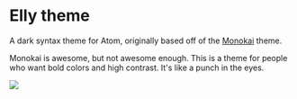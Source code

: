 # Elly theme

A dark syntax theme for Atom, originally based off of the
[Monokai](https://github.com/kevinsawicki/monokai) theme.

Monokai is awesome, but not awesome enough. This is a theme for people who want
bold colors and high contrast. It's like a punch in the eyes.

![](http://www.keiselbeardme.com/skitch.png)
